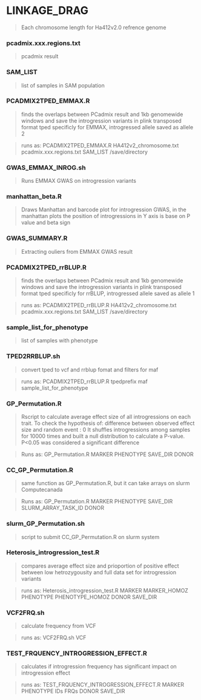 # LINKAGE_DRAG

[HA412v2_chromosome.txt]: https://github.com/m-jahani/LINKAGE_DRAG/blob/main/HA412v2_chromosome.txt

> Each chromosome length for Ha412v2.0 refrence genome

### pcadmix.xxx.regions.txt

> pcadmix result

### SAM_LIST

> list of samples in SAM population

### PCADMIX2TPED_EMMAX.R

> finds the overlaps between PCadmix result and 1kb genomewide windows and save the introgression variants in plink transposed format tped specificly for EMMAX, introgressed allele saved as allele 2

> runs as: PCADMIX2TPED_EMMAX.R HA412v2_chromosome.txt pcadmix.xxx.regions.txt SAM_LIST /save/directory

### GWAS_EMMAX_INROG.sh

> Runs EMMAX GWAS on introgression variants

### manhattan_beta.R

> Draws Manhattan and barcode plot for introgression GWAS, in the manhattan plots the position of introgressions in Y axis is base on P value and beta sign

### GWAS_SUMMARY.R

> Extracting ouliers from EMMAX GWAS result

### PCADMIX2TPED_rrBLUP.R

> finds the overlaps between PCadmix result and 1kb genomewide windows and save the introgression variants in plink transposed format tped specificly for rrBLUP, introgressed allele saved as allele 1

> runs as: PCADMIX2TPED_rrBLUP.R HA412v2_chromosome.txt pcadmix.xxx.regions.txt SAM_LIST /save/directory

### sample_list_for_phenotype

> list of samples with phenotype

### TPED2RRBLUP.sh

> convert tped to vcf and rrblup fomat and filters for maf

> runs as: PCADMIX2TPED_rrBLUP.R tpedprefix maf sample_list_for_phenotype

### GP_Permutation.R

> Rscript to calculate average effect size of all introgressions on each trait. To check the hypothesis of:
> difference between observed effect size and random event : 0
> It shuffles introgressions among samples for 10000 times and built a null distribution to calculate a P-value.
> P<0.05 was considered a significant difference

> Runs as: GP_Permutation.R MARKER PHENOTYPE SAVE_DIR DONOR

### CC_GP_Permutation.R

> same function as GP_Permutation.R, but it can take arrays on slurm Computecanada

> Runs as: GP_Permutation.R MARKER PHENOTYPE SAVE_DIR SLURM_ARRAY_TASK_ID DONOR

### slurm_GP_Permutation.sh

> script to submit CC_GP_Permutation.R on slurm system

### Heterosis_introgression_test.R

> compares average effect size and prioportion of positive effect between low hetrozygousity and full data set for introgression variants

> runs as: Heterosis_introgression_test.R MARKER MARKER_HOMOZ PHENOTYPE PHENOTYPE_HOMOZ DONOR SAVE_DIR

### VCF2FRQ.sh

> calculate frequency from VCF

> runs as: VCF2FRQ.sh VCF

### TEST_FRQUENCY_INTROGRESSION_EFFECT.R

> calculates if introgression frequency has significant impact on introgression effect

> runs as: TEST_FRQUENCY_INTROGRESSION_EFFECT.R MARKER PHENOTYPE IDs FRQs DONOR SAVE_DIR
